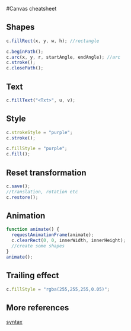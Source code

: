 #Canvas cheatsheet

## Shapes

```js
c.fillRect(x, y, w, h); //rectangle

c.beginPath();
c.arc(x, y, r, startAngle, endAngle); //arc
c.stroke();
c.closePath();
```

## Text

```js
c.fillText("<Txt>", u, v);
```

## Style

```js
c.strokeStyle = "purple";
c.stroke();

c.fillStyle = "purple";
c.fill();
```

## Reset transformation

```js
c.save();
//translation, rotation etc
c.restore();
```

## Animation

```js
function animate() {
  requestAnimationFrame(animate);
  c.clearRect(0, 0, innerWidth, innerHeight);
  //create some shapes
}
animate();
```

## Trailing effect

```js
c.fillStyle = "rgba(255,255,255,0.05)";
```

##

## More references

[syntax](https://www.w3schools.com/tags/ref_canvas.asp)
